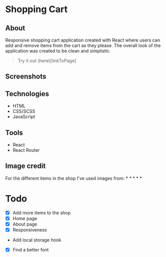 # Shopping Cart

## About 
Responsive shopping cart application created with React where users can add and remove items from the cart as they please.
The overall look of the application was created to be clean and simplistic. 

> Try it out (here)[linkToPage]

## Screenshots

## Technologies
* HTML
* CSS/SCSS
* JavaScript

## Tools
* React
* React Router

## Image credit
For the different items in the shop I've used images from:
* 
* 
* 
* 
* 

# Todo
* [x] Add more items to the shop
* [x] Home page
* [x] About page
* [x] Responsiveness
* Add local storage hook
* [x] Find a better font